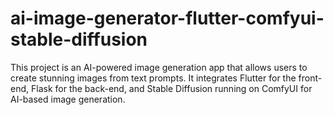 # ai-image-generator-flutter-comfyui-stable-diffusion
This project is an AI-powered image generation app that allows users to create stunning images from text prompts. It integrates Flutter for the front-end, Flask for the back-end, and Stable Diffusion running on ComfyUI for AI-based image generation.
